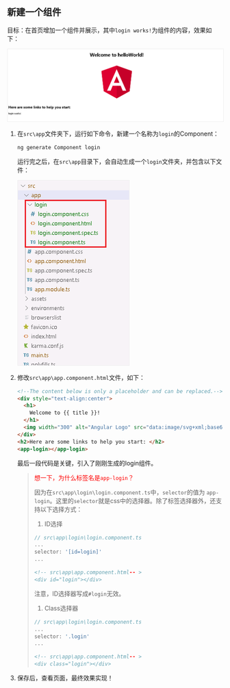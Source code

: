 ## 新建一个组件

目标：在首页增加一个组件并展示，其中`login works!`为组件的内容，效果如下：

<img src="../img/angular-nc-login.png" style="border:1px solid #eee;margin-left:0">

1. 在`src\app`文件夹下，运行如下命令，新建一个名称为`login`的Component：

   ```bash
   ng generate Component login
   ```

   运行完之后，在`src\app`目录下，会自动生成一个`login`文件夹，并包含以下文件：

   <img src="../img/angular-nc-f.png" style="border:1px solid #eee;margin-left:0">

2. 修改`src\app\app.component.html`文件，如下：

   ```html
   <!--The content below is only a placeholder and can be replaced.-->
   <div style="text-align:center">
     <h1>
       Welcome to {{ title }}!
     </h1>
     <img width="300" alt="Angular Logo" src="data:image/svg+xml;base64,PHN2ZyB4bWxucz0iaHR0cDovL3d3dy53My5vcmcvMjAwMC9zdmciIHZpZXdCb3g9IjAgMCAyNTAgMjUwIj4KICAgIDxwYXRoIGZpbGw9IiNERDAwMzEiIGQ9Ik0xMjUgMzBMMzEuOSA2My4ybDE0LjIgMTIzLjFMMTI1IDIzMGw3OC45LTQzLjcgMTQuMi0xMjMuMXoiIC8+CiAgICA8cGF0aCBmaWxsPSIjQzMwMDJGIiBkPSJNMTI1IDMwdjIyLjItLjFWMjMwbDc4LjktNDMuNyAxNC4yLTEyMy4xTDEyNSAzMHoiIC8+CiAgICA8cGF0aCAgZmlsbD0iI0ZGRkZGRiIgZD0iTTEyNSA1Mi4xTDY2LjggMTgyLjZoMjEuN2wxMS43LTI5LjJoNDkuNGwxMS43IDI5LjJIMTgzTDEyNSA1Mi4xem0xNyA4My4zaC0zNGwxNy00MC45IDE3IDQwLjl6IiAvPgogIDwvc3ZnPg==">
   </div>
   <h2>Here are some links to help you start: </h2>
   <app-login></app-login>
   ```

   最后一段代码是关键，引入了刚刚生成的login组件。

   >  <font color=red>想一下，为什么标签名是`app-login`？</font>
   >
   >  因为在`src\app\login\login.component.ts`中，`selector`的值为 `app-login`。这里的`selector`就是css中的选择器。除了标签选择器外，还支持以下选择方式：
   >
   >  1. ID选择
   >
   >    ```typescript
   >    // src\app\login\login.component.ts
   >    ...
   >    selector: '[id=login]'
   >    ...
   >    ```
   >
   >    ```html
   >    <!-- src\app\app.component.html-- >
   >    <div id="login"></div>
   >    ```
   >
   >  注意，ID选择器写成`#login`无效。
   >
   >  1. Class选择器
   >
   >    ```typescript
   >    // src\app\login\login.component.ts
   >    ...
   >    selector: '.login'
   >    ...
   >    ```
   >
   >    ```html
   >    <!-- src\app\app.component.html-- >
   >    <div class="login"></div>
   >    ```
   >
3. 保存后，查看页面，最终效果实现！